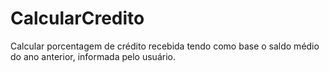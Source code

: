 # CalcularCredito
Calcular porcentagem de crédito recebida tendo como base o saldo médio do ano anterior, informada pelo usuário.
